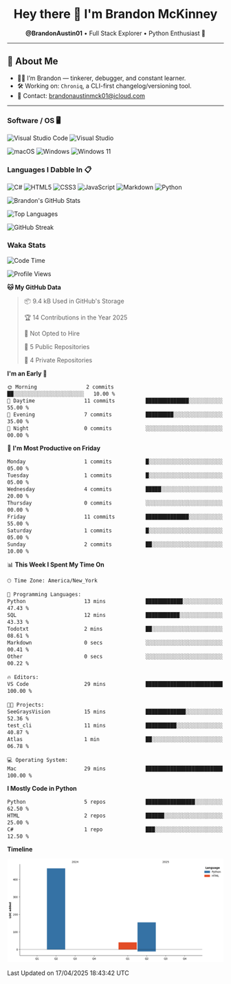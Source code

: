 <h1 align="center">Hey there 👋 I'm Brandon McKinney</h1>
<p align="center">
  <b>@BrandonAustin01</b> • Full Stack Explorer • Python Enthusiast 🐍
</p>

---

## 🧠 About Me

- 🧑‍💻 I’m Brandon — tinkerer, debugger, and constant learner.
- 🛠️ Working on: `Chroniq`, a CLI-first changelog/versioning tool.
- 💌 Contact: brandonaustinmck01@icloud.com

---

### Software / OS 🖥️
![Visual Studio Code](https://img.shields.io/badge/Visual%20Studio%20Code-0078d7.svg?style=for-the-badge&logo=visual-studio-code&logoColor=white)
![Visual Studio](https://img.shields.io/badge/Visual%20Studio-5C2D91.svg?style=for-the-badge&logo=visual-studio&logoColor=white)

![macOS](https://img.shields.io/badge/mac%20os-000000?style=for-the-badge&logo=macos&logoColor=F0F0F0)
![Windows](https://img.shields.io/badge/Windows-0078D6?style=for-the-badge&logo=windows&logoColor=white)
![Windows 11](https://img.shields.io/badge/Windows%2011-%230079d5.svg?style=for-the-badge&logo=Windows%2011&logoColor=white)

### Languages I Dabble In 📋
![C#](https://img.shields.io/badge/c%23-%23239120.svg?style=for-the-badge&logo=csharp&logoColor=white)
![HTML5](https://img.shields.io/badge/html5-%23E34F26.svg?style=for-the-badge&logo=html5&logoColor=white)
![CSS3](https://img.shields.io/badge/css3-%231572B6.svg?style=for-the-badge&logo=css3&logoColor=white)
![JavaScript](https://img.shields.io/badge/javascript-%23323330.svg?style=for-the-badge&logo=javascript&logoColor=%23F7DF1E)
![Markdown](https://img.shields.io/badge/markdown-%23000000.svg?style=for-the-badge&logo=markdown&logoColor=white)
![Python](https://img.shields.io/badge/python-3670A0?style=for-the-badge&logo=python&logoColor=ffdd54)

<!-- Top Langs + Stats (dynamic SVG) -->
<p>
  <img src="https://github-readme-stats.vercel.app/api?username=BrandonAustin01&show_icons=true&theme=dark&hide_border=true&count_private=true" alt="Brandon's GitHub Stats" />
</p>

<p>
  <img src="https://github-readme-stats.vercel.app/api/top-langs/?username=BrandonAustin01&layout=compact&theme=dark&hide_border=true" alt="Top Languages" />
</p>

<!-- GitHub streak stats -->
<p>
  <img src="https://github-readme-streak-stats.herokuapp.com/?user=BrandonAustin01&theme=dark&hide_border=true" alt="GitHub Streak" />
</p>

### Waka Stats
<!--START_SECTION:waka-->
![Code Time](http://img.shields.io/badge/Code%20Time-41%20hrs%202%20mins-blue)

![Profile Views](http://img.shields.io/badge/Profile%20Views-4-blue)

**🐱 My GitHub Data** 

> 📦 9.4 kB Used in GitHub's Storage 
 > 
> 🏆 14 Contributions in the Year 2025
 > 
> 🚫 Not Opted to Hire
 > 
> 📜 5 Public Repositories 
 > 
> 🔑 4 Private Repositories 
 > 
**I'm an Early 🐤** 

```text
🌞 Morning                2 commits           ██░░░░░░░░░░░░░░░░░░░░░░░   10.00 % 
🌆 Daytime                11 commits          ██████████████░░░░░░░░░░░   55.00 % 
🌃 Evening                7 commits           █████████░░░░░░░░░░░░░░░░   35.00 % 
🌙 Night                  0 commits           ░░░░░░░░░░░░░░░░░░░░░░░░░   00.00 % 
```
📅 **I'm Most Productive on Friday** 

```text
Monday                   1 commits           █░░░░░░░░░░░░░░░░░░░░░░░░   05.00 % 
Tuesday                  1 commits           █░░░░░░░░░░░░░░░░░░░░░░░░   05.00 % 
Wednesday                4 commits           █████░░░░░░░░░░░░░░░░░░░░   20.00 % 
Thursday                 0 commits           ░░░░░░░░░░░░░░░░░░░░░░░░░   00.00 % 
Friday                   11 commits          ██████████████░░░░░░░░░░░   55.00 % 
Saturday                 1 commits           █░░░░░░░░░░░░░░░░░░░░░░░░   05.00 % 
Sunday                   2 commits           ██░░░░░░░░░░░░░░░░░░░░░░░   10.00 % 
```


📊 **This Week I Spent My Time On** 

```text
🕑︎ Time Zone: America/New_York

💬 Programming Languages: 
Python                   13 mins             ████████████░░░░░░░░░░░░░   47.43 % 
SQL                      12 mins             ███████████░░░░░░░░░░░░░░   43.33 % 
Todotxt                  2 mins              ██░░░░░░░░░░░░░░░░░░░░░░░   08.61 % 
Markdown                 0 secs              ░░░░░░░░░░░░░░░░░░░░░░░░░   00.41 % 
Other                    0 secs              ░░░░░░░░░░░░░░░░░░░░░░░░░   00.22 % 

🔥 Editors: 
VS Code                  29 mins             █████████████████████████   100.00 % 

🐱‍💻 Projects: 
SeeGraysVision           15 mins             █████████████░░░░░░░░░░░░   52.36 % 
test_cli                 11 mins             ██████████░░░░░░░░░░░░░░░   40.87 % 
Atlas                    1 min               ██░░░░░░░░░░░░░░░░░░░░░░░   06.78 % 

💻 Operating System: 
Mac                      29 mins             █████████████████████████   100.00 % 
```

**I Mostly Code in Python** 

```text
Python                   5 repos             ████████████████░░░░░░░░░   62.50 % 
HTML                     2 repos             ██████░░░░░░░░░░░░░░░░░░░   25.00 % 
C#                       1 repo              ███░░░░░░░░░░░░░░░░░░░░░░   12.50 % 
```



**Timeline**

![Lines of Code chart](https://raw.githubusercontent.com/BrandonAustin01/BrandonAustin01/main/assets/bar_graph.png)


 Last Updated on 17/04/2025 18:43:42 UTC
<!--END_SECTION:waka-->

<!---
RasinBrand/RasinBrand is a ✨ special ✨ repository because its `README.md` (this file) appears on your GitHub profile.
You can click the Preview link to take a look at your changes.
--->
